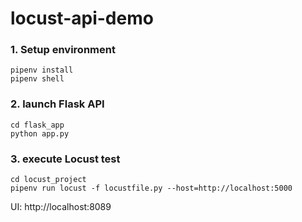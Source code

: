# locust-api-demo

### 1. Setup environment
```commandline
pipenv install
pipenv shell
```

### 2. launch Flask API
```commandline
cd flask_app
python app.py
```

### 3. execute Locust test
```commandline
cd locust_project
pipenv run locust -f locustfile.py --host=http://localhost:5000
```
UI: http://localhost:8089